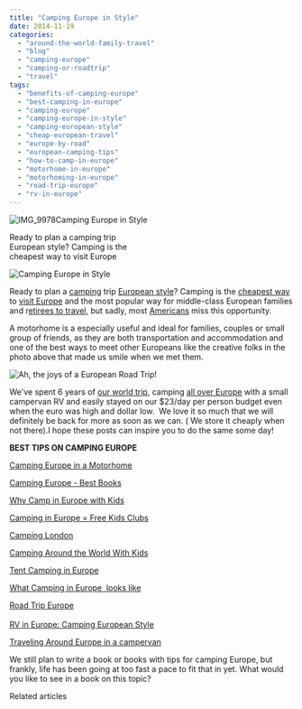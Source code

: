 ```yaml
---
title: "Camping Europe in Style"
date: 2014-11-19
categories: 
  - "around-the-world-family-travel"
  - "blog"
  - "camping-europe"
  - "camping-or-roadtrip"
  - "travel"
tags: 
  - "benefits-of-camping-europe"
  - "best-camping-in-europe"
  - "camping-europe"
  - "camping-europe-in-style"
  - "camping-european-style"
  - "cheap-european-travel"
  - "europe-by-road"
  - "european-camping-tips"
  - "how-to-camp-in-europe"
  - "motorhome-in-europe"
  - "motorhoming-in-europe"
  - "road-trip-europe"
  - "rv-in-europe"
---
```


![IMG_9978](https://pub-ac94b3f306b24c0dba4238943c97f2e1.r2.dev/6a00e5502a9507883301b8d0933ff5970c.jpg)Camping Europe in Style  
  
Ready to plan a camping trip  
European style? Camping is the  
cheapest way to visit Europe

<!--more-->  
![Camping Europe in Style](https://pub-ac94b3f306b24c0dba4238943c97f2e1.r2.dev/6a00e5502a9507883301b7c709380c970b.png)  
  
Ready to plan a [camping](https://pub-ac94b3f306b24c0dba4238943c97f2e1.r2.dev/2012/10/camping-europe-with-kids.html "Camping Europe with Kids") trip [European style](https://pub-ac94b3f306b24c0dba4238943c97f2e1.r2.dev/2011/09/international-kids-water-fun-european-style.html "European style")? Camping is the [cheapest way](https://pub-ac94b3f306b24c0dba4238943c97f2e1.r2.dev/2008/09/how-to-eat-heal.html "How To Eat Healthy & Cheap Traveling Europe!") to [visit Europe](https://pub-ac94b3f306b24c0dba4238943c97f2e1.r2.dev/2012/02/5-best-european-family-vacations.html "5 Best European Family Vacations") and the most popular way for middle-class European families and r[etirees to travel](https://pub-ac94b3f306b24c0dba4238943c97f2e1.r2.dev/2013/07/retire-and-travel-the-world.html "retire and travel the world"), but sadly, most [Americans](https://pub-ac94b3f306b24c0dba4238943c97f2e1.r2.dev/america/ "USA travel tips") miss this opportunity.  
  
A motorhome is a especially useful and ideal for families, couples or small group of friends, as they are both transportation and accommodation and one of the best ways to meet other Europeans like the creative folks in the photo above that made us smile when we met them.  
  
![Ah, the joys of a European Road Trip!](https://pub-ac94b3f306b24c0dba4238943c97f2e1.r2.dev/6a00e5502a9507883301b8d09342bd970c.png)  
  
  
We've spent 6 years of [our world trip](https://pub-ac94b3f306b24c0dba4238943c97f2e1.r2.dev/2012/01/amazing-family-world-tour.html "RTW family world trip"), camping [all over Europe](https://pub-ac94b3f306b24c0dba4238943c97f2e1.r2.dev/2013/09/best-places-to-visit-in-europe.html "Best Places to Visit in Europe") with a small campervan RV and easily stayed on our $23/day per person budget even when the euro was high and dollar low.  We love it so much that we will definitely be back for more as soon as we can. ( We store it cheaply when not there).I hope these posts can inspire you to do the same some day!  
  
**BEST TIPS ON CAMPING EUROPE**  
  
[Camping Europe in a Motorhome](https://pub-ac94b3f306b24c0dba4238943c97f2e1.r2.dev/2010/05/camping-europe-in-a-motorhome-rv-5-best-sites-roadtrip-europe-family-travel-budget-best-price.html "camping europe in a motorhome")  
  
[Camping Europe - Best Books](https://pub-ac94b3f306b24c0dba4238943c97f2e1.r2.dev/2010/06/best-books-for-camping-europe-road-trip-european-rv-tent-or-cottage-bungalow-rental-vacation-holiday.html "camping europe best books")  
  
[Why Camp in Europe with Kids](https://pub-ac94b3f306b24c0dba4238943c97f2e1.r2.dev/2011/09/international-kids-water-fun-european-style.html "why camp in europe with kids")  
  
[Camping in Europe = Free Kids Clubs](https://pub-ac94b3f306b24c0dba4238943c97f2e1.r2.dev/2010/08/camping-europe-with-kids-free-kids-clubs-family-friendly-international-travel-tips.html "camping in europe = free kids clubs")  
  
[Camping London](https://pub-ac94b3f306b24c0dba4238943c97f2e1.r2.dev/2012/04/camping-in-london-best-low-budget-travel.html "Camping London")  
  
[Camping Around the World With Kids](https://pub-ac94b3f306b24c0dba4238943c97f2e1.r2.dev/2010/08/around-the-world-with-kids-extended-travel-long-term-travel-families-and-friends.html "camping around the world with kids")  
  
[Tent Camping in Europe](https://pub-ac94b3f306b24c0dba4238943c97f2e1.r2.dev/2010/06/big-tent-camping-in-europe-glamping-european-style-frugal-minimalist-luxury-backpacking-flashpacking.html "tent camping in euorpe")  
  
[What Camping in Europe  looks like](https://pub-ac94b3f306b24c0dba4238943c97f2e1.r2.dev/2011/07/what-our-nomadic-travel-lifestyle-looks-like-family-fun.html "What camping in Europe looks like")  
  
[Road Trip Europe](https://pub-ac94b3f306b24c0dba4238943c97f2e1.r2.dev/2011/06/road-trip-europe-plan-then-improvise.html "road trip europe")  
[  
RV in Europe: Camping European Style](https://pub-ac94b3f306b24c0dba4238943c97f2e1.r2.dev/2011/12/rv-in-europe-road-trip-europe-camping-european-style.html "Rv in Europe, camping european style")  
  
[Traveling Around Europe in a campervan](https://pub-ac94b3f306b24c0dba4238943c97f2e1.r2.dev/2012/07/travelling-traveling-around-europe-in-a-campervan.html "Travelling/ Traveling Around Europe in a Campervan")  
  
We still plan to write a book or books with tips for camping Europe, but frankly, life has been going at too fast a pace to fit that in yet. What would you like to see in a book on this topic?

Related articles

